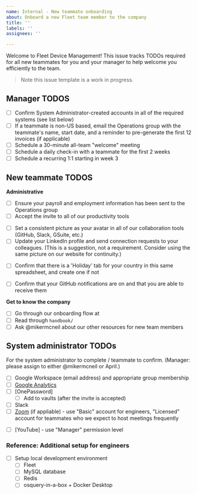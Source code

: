 ```yaml
---
name: Internal - New teammate onboarding
about: Onboard a new Fleet team member to the company
title: ''
labels: ''
assignees: ''

---
```


Welcome to Fleet Device Management! This issue tracks TODOs required for all new teammates for you and your manager to help welcome you efficiently to the team. 

> Note this issue template is a work in progress.

## Manager TODOS
- [ ] Confirm System Administrator-created accounts in all of the required systems (see list below)
- [ ] If a teammate is non-US based, email the Operations group with the teammate's name, start date, and a reminder to pre-generate the first 12 invoices (if applicable)
- [ ] Schedule a 30-minute all-team "welcome" meeting
- [ ] Schedule a daily check-in with a teammate for the first 2 weeks
- [ ] Schedule a recurring 1:1 starting in week 3

## New teammate TODOS
**Administrative**
- [ ] Ensure your payroll and employment information has been sent to the Operations group
- [ ] Accept the invite to all of our productivity tools
<!-- - [ ] Set up your personal workspace. See our guidelines for personal office setup -->
- [ ] Set a consistent picture as your avatar in all of our collaboration tools (GitHub, Slack, GSuite, etc.)
- [ ] Update your LinkedIn profile and send connection requests to your colleagues. (This is a suggestion, not a requirement. Consider using the same picture on our website for continuity.)
<!-- - [ ] Add your birthday (mm-dd) and start date (mm-dd) to our [company milestones] -->
- [ ] Confirm that there is a 'Holiday' tab for your country in this same spreadsheet, and create one if not
 <!-- - [ ] Add the holidays you intend to take to your calendar, [using these instructions] -->
- [ ] Confirm that your GitHub notifications are on and that you are able to receive them
<!-- - [ ] Add yourself and your role to our [Handbook Teams Page] -->

**Get to know the company**
- [ ] Go through our onboarding flow at 
- [ ] Read through `handbook/`
- [ ] Ask @mikermcneil about our other resources for new team members

## System administrator TODOs
For the system administrator to complete / teammate to confirm. (Manager: please assign to either @mikermcneil or April.)
- [ ] Google Workspace (email address) and appropriate group membership
- [ ] [Google Analytics](https://analytics.google.com)
- [ ] [OnePassword]
    - [ ] Add to vaults (after the invite is accepted)
- [ ] Slack
- [ ] [Zoom](https://zoom.us) (if appliable) - use "Basic" account for engineers, "Licensed" account for teammates who we expect to host meetings frequently
<!-- - [ ] GitHub - use "Maintainer" role under the "fleetdm" group by default -->
- [ ] [YouTube] - use "Manager" permission level
  <!-- - [ ] [Connect your Zoom account with your Fleet DM calendar](https://support.zoom.us/hc/en-us/articles/360020187492-Google-Calendar-add-on) -->

### Reference: Additional setup for engineers
- [ ] Setup local development environment
    - [ ] Fleet
    - [ ] MySQL database
    - [ ] Redis
    - [ ] osquery-in-a-box + Docker Desktop
<!-- - [ ] Invite to Rollbar -->
<!-- - [ ] Go over engineering-specific values and expectations -->


